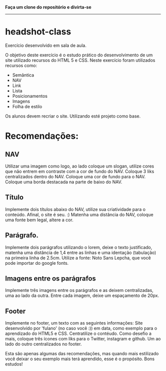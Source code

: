 **Faça um clone do repositório e divirta-se**
***

# headshot-class
Exercício desenvolvido em sala de aula.

O objetivo deste exercício é o estudo prático do desenvolvimento de um site utilizado recursos do HTML 5 e CSS.
Neste exercício foram utilizados recursos como:
- Semântica
- NAV
- Link
- Lista
- Posicionamentos
- Imagens
- Folha de estilo

Os alunos devem recriar o site. Utilizando esté projeto como base.

# Recomendações:
## NAV
Utilizar uma imagem como logo, ao lado coloque um slogan, utilize cores que não entrem em contraste com a cor de fundo do NAV.
Coloque 3 liks centralizados dentro do NAV.
Coloque uma cor de fundo para o NAV.
Coloque uma borda destacada na parte de baixo do NAV.

## Título
Implemente dois títulos abaixo do NAV, utilize sua criatividade para o conteúdo. Afinal, o site é seu. :)
Matenha uma distância do NAV, coloque uma fonte bem legal, altere a cor.

## Parágrafo.
Implemente dois parágrafos utilizando o lorem, deixe o texto justificado, matenha uma distância de 1,4 entre as linhas e uma identação (tabulação) na primeira linha de 2.5cm. Utilize a fonte: Noto Sans Lepcha, que você pode importar do google fonts.

## Imagens entre os parágrafos
Implemente três imagens entre os parágrafos e as deixem centralizadas, uma ao lado da outra. Entre cada imagem, deixe um espaçamento de 20px.

## Footer
Implemente no footer, um texto com as seguintes informações: Site desenvolvido por 'fulano' (no caso você :)) em data, como exemplo para o aprendizado do HTML5 e CSS.
Centratilize o contéudo.
Como desefio a mais, coloque três ícones com liks para o Twitter, instagram e github. Um ao lado do outro centralizados no footer.

Esta são apenas algumas das recomendações, mas quando mais estilizado você deixar o seu exemplo mais terá aprendido, esse é o propósito.
Bons estudos!
